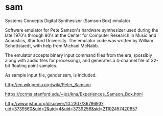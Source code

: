 sam
===
Systems Concepts Digital Synthesizer (Samson Box) emulator

Software emulator for Pete Samson's hardware synthesizer used during the late 1970's through 80's at the Center for Computer Research in Music and Acoustics, Stanford University.
The emulator code was written by William Schottstaedt, with help from Michael McNabb.

The emulator accepts binary input command files from the era, (possibly along with audio files for processing), and generates a 4-channel file of 32-bit floating point samples.

As sample input file, gender.sam, is included.

http://en.wikipedia.org/wiki/Peter_Samson

https://ccrma.stanford.edu/~jos/kna/Experiences_Samson_Box.html

http://www.jstor.org/discover/10.2307/3679693?uid=3739560&uid=2&uid=4&uid=3739256&sid=21102457420857
